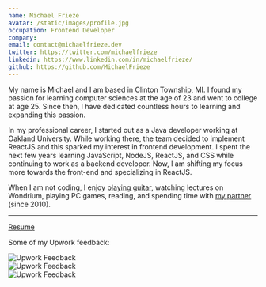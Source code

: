 ```yaml
---
name: Michael Frieze
avatar: /static/images/profile.jpg
occupation: Frontend Developer
company:
email: contact@michaelfrieze.dev
twitter: https://twitter.com/michaelfrieze
linkedin: https://www.linkedin.com/in/michaelfrieze/
github: https://github.com/MichaelFrieze
---
```


​​My name is Michael and I am based in Clinton Township, MI. I found my passion for learning computer sciences at the age of 23 and went to college at age 25. Since then, I have dedicated countless hours to learning and expanding this passion.

​​In my professional career, I started out as a Java developer working at Oakland University. While working there, the team decided to implement ReactJS and this sparked my interest in frontend development. I spent the next few years learning JavaScript, NodeJS, ReactJS, and CSS while continuing to work as a backend developer. Now, I am shifting my focus more towards the front-end and specializing in ReactJS.

​​When I am not coding, I enjoy [playing guitar](https://soundcloud.com/mikefrieze88/something-i-made-in-2016), watching lectures on Wondrium, playing PC games, reading, and spending time with [my partner](https://kaylafoister.weebly.com/) (since 2010).

---

[Resume](https://drive.google.com/file/d/1frLY2ebxKNMudDrk0vBPu9eqaUhs6ONL/view?usp=sharing)

Some of my Upwork feedback:

![Upwork Feedback](/static/images/upwork-feedback-1.jpg)
<br />
![Upwork Feedback](/static/images/upwork-feedback-2.jpg)
<br />
![Upwork Feedback](/static/images/upwork-feedback-3.jpg)
